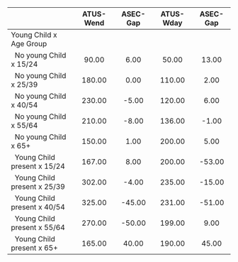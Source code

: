 
|                      |    ATUS-Wend |     ASEC-Gap |    ATUS-Wday |     ASEC-Gap |
| -------------------- | :----------: | :----------: | :----------: | :----------: |
| Young Child x Age Group |              |              |              |              |
| &nbsp;&nbsp;No young Child x 15/24 |        90.00 |         6.00 |        50.00 |        13.00 |
| &nbsp;&nbsp;No young Child x 25/39 |       180.00 |         0.00 |       110.00 |         2.00 |
| &nbsp;&nbsp;No young Child x 40/54 |       230.00 |        -5.00 |       120.00 |         6.00 |
| &nbsp;&nbsp;No young Child x 55/64 |       210.00 |        -8.00 |       136.00 |        -1.00 |
| &nbsp;&nbsp;No young Child x 65+ |       150.00 |         1.00 |       200.00 |         5.00 |
| &nbsp;&nbsp;Young Child present x 15/24 |       167.00 |         8.00 |       200.00 |       -53.00 |
| &nbsp;&nbsp;Young Child present x 25/39 |       302.00 |        -4.00 |       235.00 |       -15.00 |
| &nbsp;&nbsp;Young Child present x 40/54 |       325.00 |       -45.00 |       231.00 |       -51.00 |
| &nbsp;&nbsp;Young Child present x 55/64 |       270.00 |       -50.00 |       199.00 |         9.00 |
| &nbsp;&nbsp;Young Child present x 65+ |       165.00 |        40.00 |       190.00 |        45.00 |

